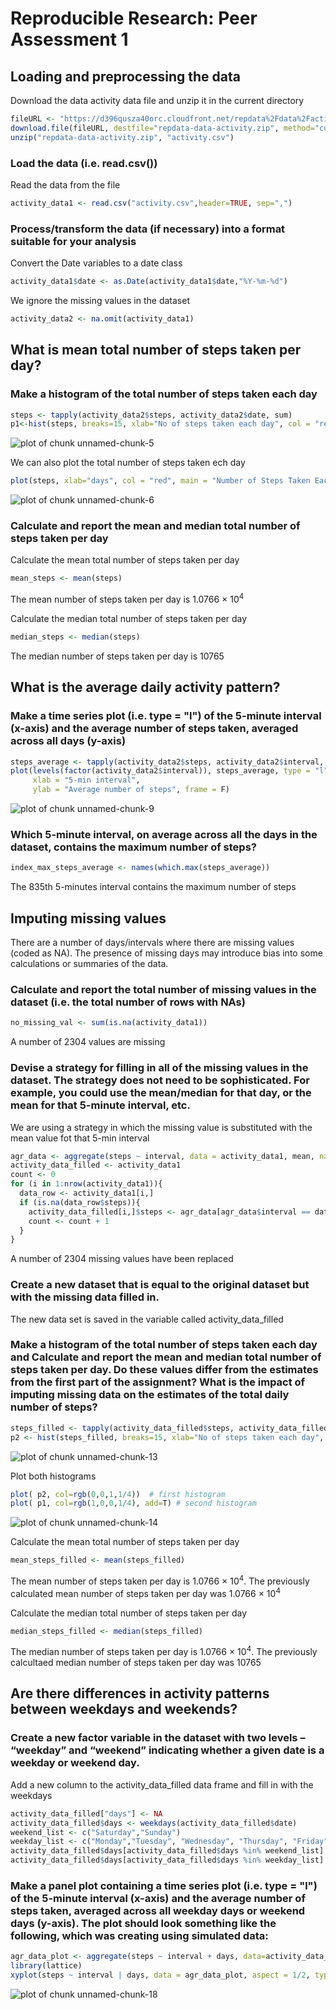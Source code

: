 # Reproducible Research: Peer Assessment 1

## Loading and preprocessing the data


Download the data activity data file and unzip it in the current directory


```r
fileURL <- "https://d396qusza40orc.cloudfront.net/repdata%2Fdata%2Factivity.zip"
download.file(fileURL, destfile="repdata-data-activity.zip", method="curl")
unzip("repdata-data-activity.zip", "activity.csv")
```

### Load the data (i.e. read.csv())

Read the data from the file


```r
activity_data1 <- read.csv("activity.csv",header=TRUE, sep=",")
```

### Process/transform the data (if necessary) into a format suitable for your analysis

Convert the Date variables to a date class


```r
activity_data1$date <- as.Date(activity_data1$date,"%Y-%m-%d")
```

We ignore the missing values in the dataset


```r
activity_data2 <- na.omit(activity_data1)
```

## What is mean total number of steps taken per day?

### Make a histogram of the total number of steps taken each day

```r
steps <- tapply(activity_data2$steps, activity_data2$date, sum)
p1<-hist(steps, breaks=15, xlab="No of steps taken each day", col = "red", main = "Histogram Steps Taken Each Day")
```

![plot of chunk unnamed-chunk-5](figure/unnamed-chunk-5.png) 

We can also plot the total number of steps taken ech day 

```r
plot(steps, xlab="days", col = "red", main = "Number of Steps Taken Each Day")
```

![plot of chunk unnamed-chunk-6](figure/unnamed-chunk-6.png) 

### Calculate and report the mean and median total number of steps taken per day

Calculate the mean total number of steps taken per day

```r
mean_steps <- mean(steps)
```

The mean number of steps taken per day is 1.0766 &times; 10<sup>4</sup>

Calculate the median total number of steps taken per day

```r
median_steps <- median(steps)
```

The median number of steps taken per day is 10765

## What is the average daily activity pattern?

### Make a time series plot (i.e. type = "l") of the 5-minute interval (x-axis) and the average number of steps taken, averaged across all days (y-axis)


```r
steps_average <- tapply(activity_data2$steps, activity_data2$interval, mean)
plot(levels(factor(activity_data2$interval)), steps_average, type = "l", col = "green", 
     xlab = "5-min interval", 
     ylab = "Average number of steps", frame = F)
```

![plot of chunk unnamed-chunk-9](figure/unnamed-chunk-9.png) 
### Which 5-minute interval, on average across all the days in the dataset, contains the maximum number of steps?

```r
index_max_steps_average <- names(which.max(steps_average))
```
The 835th 5-minutes interval contains the maximum number of steps


## Imputing missing values
There are a number of days/intervals where there are missing values (coded as NA). The presence of missing days may introduce bias into some calculations or summaries of the data.

### Calculate and report the total number of missing values in the dataset (i.e. the total number of rows with NAs)

```r
no_missing_val <- sum(is.na(activity_data1))
```
A number of 2304 values are missing

### Devise a strategy for filling in all of the missing values in the dataset. The strategy does not need to be sophisticated. For example, you could use the mean/median for that day, or the mean for that 5-minute interval, etc.

We are using a strategy in which the missing value is substituted with the mean value fot that 5-min interval

```r
agr_data <- aggregate(steps ~ interval, data = activity_data1, mean, na.rm = TRUE)
activity_data_filled <- activity_data1
count <- 0
for (i in 1:nrow(activity_data1)){
  data_row <- activity_data1[i,]
  if (is.na(data_row$steps)){
    activity_data_filled[i,]$steps <- agr_data[agr_data$interval == data_row$interval,]$steps
    count <- count + 1
  }
}
```
A number of 2304 missing values have been replaced

### Create a new dataset that is equal to the original dataset but with the missing data filled in.
The new data set is saved in the variable called activity_data_filled

### Make a histogram of the total number of steps taken each day and Calculate and report the mean and median total number of steps taken per day. Do these values differ from the estimates from the first part of the assignment? What is the impact of imputing missing data on the estimates of the total daily number of steps?


```r
steps_filled <- tapply(activity_data_filled$steps, activity_data_filled$date, sum)
p2 <- hist(steps_filled, breaks=15, xlab="No of steps taken each day", col = "red", main = "Histogram Steps Taken Each Day")
```

![plot of chunk unnamed-chunk-13](figure/unnamed-chunk-13.png) 

Plot both histograms

```r
plot( p2, col=rgb(0,0,1,1/4))  # first histogram
plot( p1, col=rgb(1,0,0,1/4), add=T) # second histogram
```

![plot of chunk unnamed-chunk-14](figure/unnamed-chunk-14.png) 

Calculate the mean total number of steps taken per day

```r
mean_steps_filled <- mean(steps_filled)
```

The mean number of steps taken per day is 1.0766 &times; 10<sup>4</sup>. The previously calculated mean number of steps taken per day was 1.0766 &times; 10<sup>4</sup>

Calculate the median total number of steps taken per day

```r
median_steps_filled <- median(steps_filled)
```

The median number of steps taken per day is 1.0766 &times; 10<sup>4</sup>. The previously calcultaed median number of steps taken per day was 10765

## Are there differences in activity patterns between weekdays and weekends?

### Create a new factor variable in the dataset with two levels – “weekday” and “weekend” indicating whether a given date is a weekday or weekend day.
Add a new column to the activity_data_filled data frame and fill in with the weekdays

```r
activity_data_filled["days"] <- NA
activity_data_filled$days <- weekdays(activity_data_filled$date)
weekend_list <- c("Saturday","Sunday")
weekday_list <- c("Monday","Tuesday", "Wednesday", "Thursday", "Friday")
activity_data_filled$days[activity_data_filled$days %in% weekend_list] <- "weekend"
activity_data_filled$days[activity_data_filled$days %in% weekday_list] <- "weekdays"
```

### Make a panel plot containing a time series plot (i.e. type = "l") of the 5-minute interval (x-axis) and the average number of steps taken, averaged across all weekday days or weekend days (y-axis). The plot should look something like the following, which was creating using simulated data:

```r
agr_data_plot <- aggregate(steps ~ interval + days, data=activity_data_filled, FUN=mean)
library(lattice)
xyplot(steps ~ interval | days, data = agr_data_plot, aspect = 1/2, type = "l")
```

![plot of chunk unnamed-chunk-18](figure/unnamed-chunk-18.png) 

